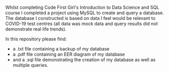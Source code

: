 Whilst completing Code First Girl's Introduction to Data Science and SQL course I completed a project using MySQL to create and query a database. The database I constructed is based on data I feel would be relevant to COVID-19 test centres (all data was mock data and query results did not demonstrate real life trends). 

In this repository please find:
- a .txt file containing a backup of my database
- a .pdf file containing an EER diagram of my database
- and a .sql file demonstrating the creation of my database as well as multiple queries.
